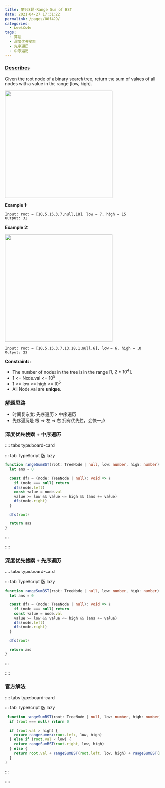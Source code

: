 ```yaml
---
title: 第938题-Range Sum of BST
date: 2021-04-27 17:31:22
permalink: /pages/00f479/
categories:
  - LeetCode
tags:
  - 算法
  - 深度优先搜索
  - 先序遍历
  - 中序遍历
---
```


### [Describes](https://leetcode-cn.com/problems/range-sum-of-bst/)

Given the <span class="span-shadow">root</span> node of a binary search tree, return the sum of values of all nodes with a value in the range <span class="span-shadow">[low, high]</span>.

<!-- more -->

<img src="https://cdn.jsdelivr.net/gh/xiaojun996/CDN/images/leetcode/range-sum-of-bst-1.jpeg" width="350" />

**Example 1:**

```
Input: root = [10,5,15,3,7,null,18], low = 7, high = 15
Output: 32
```

**Example 2:**

<img src="https://cdn.jsdelivr.net/gh/xiaojun996/CDN/images/leetcode/range-sum-of-bst-2.jpeg" width="350" />

```
Input: root = [10,5,15,3,7,13,18,1,null,6], low = 6, high = 10
Output: 23
```

**Constraints:**

- The number of nodes in the tree is in the range <span class="span-shadow">[1, 2 * 10<sup>4</sup>]</span>.
- <span class="span-shadow">1 <= Node.val <= 10<sup>5</sup></span>
- <span class="span-shadow">1 <= low <= high <= 10<sup>5</sup></span>
- All <span class="span-shadow">Node.val</span> are **unique**.

### 解题思路

- 时间复杂度: 先序遍历 > 中序遍历
- 先序遍历是 根 => 左 => 右 拥有优先性，会快一点

### 深度优先搜索 + 中序遍历

:::: tabs type:board-card

::: tab TypeScript 版 lazy

```TypeScript
function rangeSumBST(root: TreeNode | null, low: number, high: number): number {
  let ans = 0

  const dfs = (node: TreeNode | null): void => {
    if (node === null) return
    dfs(node.left)
    const value = node.val
    value >= low && value <= high && (ans += value)
    dfs(node.right)
  }

  dfs(root)

  return ans
}
```

:::

::::

### 深度优先搜索 + 先序遍历

:::: tabs type:board-card

::: tab TypeScript 版 lazy

```TypeScript
function rangeSumBST(root: TreeNode | null, low: number, high: number): number {
  let ans = 0

  const dfs = (node: TreeNode | null): void => {
    if (node === null) return
    const value = node.val
    value >= low && value <= high && (ans += value)
    dfs(node.left)
    dfs(node.right)
  }

  dfs(root)

  return ans
}
```

:::

::::

### 官方解法

:::: tabs type:board-card

::: tab TypeScript 版 lazy

```TypeScript
 function rangeSumBST(root: TreeNode | null, low: number, high: number): number {
  if (root === null) return 0

  if (root.val > high) {
    return rangeSumBST(root.left, low, high)
  } else if (root.val < low) {
    return rangeSumBST(root.right, low, high)
  } else {
    return root.val + rangeSumBST(root.left, low, high) + rangeSumBST(root.right, low, high)
  }
}
```

:::

::::
